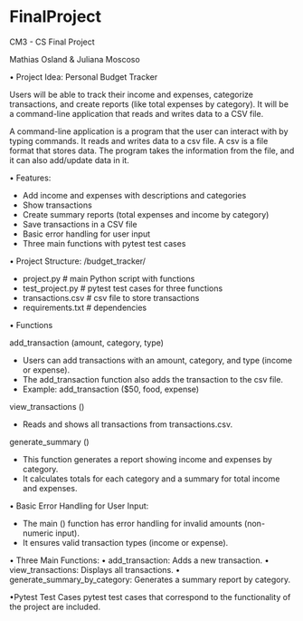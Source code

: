 # FinalProject

CM3 - CS Final Project 

Mathias Osland & Juliana Moscoso

• Project Idea: Personal Budget Tracker

Users will be able to track their income and expenses, categorize transactions, and create reports (like total expenses by category). It will be a command-line application that reads and writes data to a CSV file.

A command-line application is a program that the user can interact with by typing commands. It reads and writes data to a csv file. A csv is a file format that stores data. The program takes the information from the file, and it can also add/update data in it.

• Features:
-	Add income and expenses with descriptions and categories
-	Show transactions
-	Create summary reports (total expenses and income by category)
-	Save transactions in a CSV file 
-	Basic error handling for user input
-	Three main functions with pytest test cases

• Project Structure:
/budget_tracker/
-	project.py          # main Python script with functions
-	test_project.py     # pytest test cases for three functions
-	transactions.csv    # csv file to store transactions
-	requirements.txt    # dependencies 

• Functions 

add_transaction (amount, category, type)
-	Users can add transactions with an amount, category, and type (income or expense).
-	The add_transaction function also adds the transaction to the csv file.
-	Example: add_transaction ($50, food, expense)

view_transactions ()
-	Reads and shows all transactions from transactions.csv.

generate_summary ()
-	This function generates a report showing income and expenses by category.
-	It calculates totals for each category and a summary for total income and expenses.

• Basic Error Handling for User Input:
-	The main () function has error handling for invalid amounts (non-numeric input).
-	It ensures valid transaction types (income or expense).

• Three Main Functions:
•	add_transaction: Adds a new transaction.
•	view_transactions: Displays all transactions.
•	generate_summary_by_category: Generates a summary report by category.

•Pytest Test Cases 
pytest test cases that correspond to the functionality of the project are included. 
